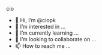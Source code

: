 cio
- 👋 Hi, I’m @ciopk
- 👀 I’m interested in ...
- 🌱 I’m currently learning ...
- 💞️ I’m looking to collaborate on ...
- 📫 How to reach me ...

<!---
ciopk/ciopk is a ✨ special ✨ repository because its `README.md` (this file) appears on your GitHub profile.
You can click the Preview link to take a look at your changes.
--->
